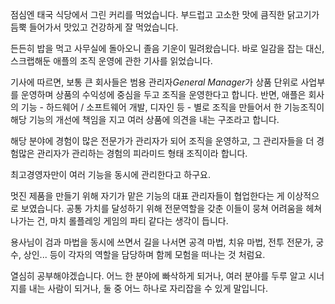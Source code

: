 점심엔 태국 식당에서 그린 커리를 먹었습니다.
부드럽고 고소한 맛에 큼직한 닭고기가 듬뿍 들어가서 맛있고 건강하게 잘 먹었습니다.

든든히 밥을 먹고 사무실에 돌아오니 졸음 기운이 밀려왔습니다.
바로 일감을 잡는 대신, 스크랩해둔 애플의 조직 운영에 관한 기사를 읽었습니다.

기사에 따르면, 보통 큰 회사들은 범용 관리자*General Manager*가 상품 단위로 사업부를 운영하며 상품의 수익성에 중심을 두고 조직을 운영한다고 합니다. 반면, 애플은 회사의 기능 - 하드웨어 / 소프트웨어 개발, 디자인 등 - 별로 조직을 만들어서 한 기능조직이 해당 기능의 개선에 책임을 지고 여러 상품에 의견을 내는 구조라고 합니다.

해당 분야에 경험이 많은 전문가가 관리자가 되어 조직을 운영하고, 
그 관리자들을 더 경험많은 관리자가 관리하는 경험의 피라미드 형태 조직이라 합니다.

최고경영자만이 여러 기능을 동시에 관리한다고 하구요.

멋진 제품을 만들기 위해 자기가 맡은 기능의 대표 관리자들이 협업한다는 게 이상적으로 보였습니다.
공통 가치를 달성하기 위해 전문역할을 갖춘 이들이 뭉쳐 어려움을 헤쳐나가는 건,
마치 롤플레잉 게임의 파티 같다는 생각이 듭니다. 

용사님이 검과 마법을 동시에 쓰면서 길을 나서면
공격 마법, 치유 마법, 전투 전문가, 궁수, 상인... 등이 각자의 역할을 담당하며 함께 모험을 떠나는 것 처럼요.

열심히 공부해야겠습니다.
어느 한 분야에 빠삭하게 되거나, 여러 분야를 두루 알고 시너지를 내는 사람이 되거나, 둘 중 어느 하나로 자리잡을 수 있게 말입니다.

